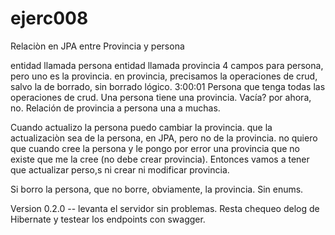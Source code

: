# ejerc008
Relaciòn en JPA entre Provincia y persona

entidad llamada persona
entidad llamada provincia
4 campos para persona, pero uno es la provincia. 
en provincia, precisamos la operaciones de crud, salvo la de borrado, sin borrado lógico. 
3:00:01
Persona que tenga todas las operaciones de crud. 
Una persona tiene una provincia. Vacía? por ahora, no. 
Relación de provincia a persona una a muchas. 

Cuando actualizo la persona puedo cambiar la provincia. que la actualizaciòn sea de la persona, en JPA, pero no de la provincia. 
no quiero que cuando cree la persona y le pongo por error una provincia que no existe que me la cree (no debe crear provincia). Entonces vamos a tener que actualizar perso,s ni crear ni modificar provincia. 

Si borro la persona, que no borre, obviamente, la provincia. 
Sin enums.

Version 0.2.0 -- levanta el servidor sin problemas. Resta chequeo delog de Hibernate y testear los endpoints con swagger. 
